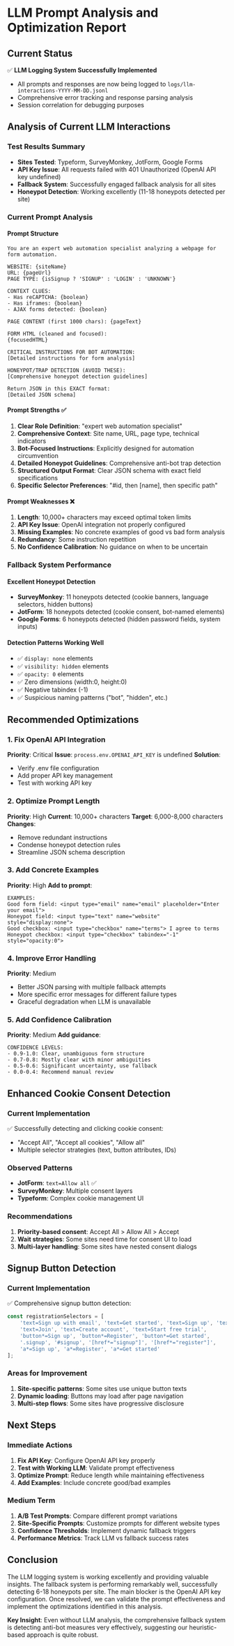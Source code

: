 # LLM Prompt Analysis and Optimization Report

## Current Status
✅ **LLM Logging System Successfully Implemented**
- All prompts and responses are now being logged to `logs/llm-interactions-YYYY-MM-DD.jsonl`
- Comprehensive error tracking and response parsing analysis
- Session correlation for debugging purposes

## Analysis of Current LLM Interactions

### Test Results Summary
- **Sites Tested**: Typeform, SurveyMonkey, JotForm, Google Forms
- **API Key Issue**: All requests failed with 401 Unauthorized (OpenAI API key undefined)
- **Fallback System**: Successfully engaged fallback analysis for all sites
- **Honeypot Detection**: Working excellently (11-18 honeypots detected per site)

### Current Prompt Analysis

#### Prompt Structure
```
You are an expert web automation specialist analyzing a webpage for form automation.

WEBSITE: {siteName}
URL: {pageUrl}
PAGE TYPE: {isSignup ? 'SIGNUP' : 'LOGIN' : 'UNKNOWN'}

CONTEXT CLUES:
- Has reCAPTCHA: {boolean}
- Has iframes: {boolean}
- AJAX forms detected: {boolean}

PAGE CONTENT (first 1000 chars): {pageText}

FORM HTML (cleaned and focused):
{focusedHTML}

CRITICAL INSTRUCTIONS FOR BOT AUTOMATION:
[Detailed instructions for form analysis]

HONEYPOT/TRAP DETECTION (AVOID THESE):
[Comprehensive honeypot detection guidelines]

Return JSON in this EXACT format:
[Detailed JSON schema]
```

#### Prompt Strengths ✅
1. **Clear Role Definition**: "expert web automation specialist"
2. **Comprehensive Context**: Site name, URL, page type, technical indicators
3. **Bot-Focused Instructions**: Explicitly designed for automation circumvention
4. **Detailed Honeypot Guidelines**: Comprehensive anti-bot trap detection
5. **Structured Output Format**: Clear JSON schema with exact field specifications
6. **Specific Selector Preferences**: "#id, then [name], then specific path"

#### Prompt Weaknesses ❌
1. **Length**: 10,000+ characters may exceed optimal token limits
2. **API Key Issue**: OpenAI integration not properly configured
3. **Missing Examples**: No concrete examples of good vs bad form analysis
4. **Redundancy**: Some instruction repetition
5. **No Confidence Calibration**: No guidance on when to be uncertain

### Fallback System Performance

#### Excellent Honeypot Detection
- **SurveyMonkey**: 11 honeypots detected (cookie banners, language selectors, hidden buttons)
- **JotForm**: 18 honeypots detected (cookie consent, bot-named elements)
- **Google Forms**: 6 honeypots detected (hidden password fields, system inputs)

#### Detection Patterns Working Well
- ✅ `display: none` elements
- ✅ `visibility: hidden` elements  
- ✅ `opacity: 0` elements
- ✅ Zero dimensions (width:0, height:0)
- ✅ Negative tabindex (-1)
- ✅ Suspicious naming patterns ("bot", "hidden", etc.)

## Recommended Optimizations

### 1. Fix OpenAI API Integration
**Priority**: Critical
**Issue**: `process.env.OPENAI_API_KEY` is undefined
**Solution**: 
- Verify .env file configuration
- Add proper API key management
- Test with working API key

### 2. Optimize Prompt Length
**Priority**: High
**Current**: 10,000+ characters
**Target**: 6,000-8,000 characters
**Changes**:
- Remove redundant instructions
- Condense honeypot detection rules
- Streamline JSON schema description

### 3. Add Concrete Examples
**Priority**: High
**Add to prompt**:
```
EXAMPLES:
Good form field: <input type="email" name="email" placeholder="Enter your email">
Honeypot field: <input type="text" name="website" style="display:none">
Good checkbox: <input type="checkbox" name="terms"> I agree to terms
Honeypot checkbox: <input type="checkbox" tabindex="-1" style="opacity:0">
```

### 4. Improve Error Handling
**Priority**: Medium
- Better JSON parsing with multiple fallback attempts
- More specific error messages for different failure types
- Graceful degradation when LLM is unavailable

### 5. Add Confidence Calibration
**Priority**: Medium
**Add guidance**:
```
CONFIDENCE LEVELS:
- 0.9-1.0: Clear, unambiguous form structure
- 0.7-0.8: Mostly clear with minor ambiguities  
- 0.5-0.6: Significant uncertainty, use fallback
- 0.0-0.4: Recommend manual review
```

## Enhanced Cookie Consent Detection

### Current Implementation
✅ Successfully detecting and clicking cookie consent:
- "Accept All", "Accept all cookies", "Allow all"
- Multiple selector strategies (text, button attributes, IDs)

### Observed Patterns
- **JotForm**: `text=Allow all` ✅ 
- **SurveyMonkey**: Multiple consent layers
- **Typeform**: Complex cookie management UI

### Recommendations
1. **Priority-based consent**: Accept All > Allow All > Accept
2. **Wait strategies**: Some sites need time for consent UI to load
3. **Multi-layer handling**: Some sites have nested consent dialogs

## Signup Button Detection

### Current Implementation
✅ Comprehensive signup button detection:
```javascript
const registrationSelectors = [
    'text=Sign up with email', 'text=Get started', 'text=Sign up', 'text=Register', 
    'text=Join', 'text=Create account', 'text=Start free trial',
    'button*=Sign up', 'button*=Register', 'button*=Get started',
    '.signup', '#signup', '[href*="signup"]', '[href*="register"]',
    'a*=Sign up', 'a*=Register', 'a*=Get started'
];
```

### Areas for Improvement
1. **Site-specific patterns**: Some sites use unique button texts
2. **Dynamic loading**: Buttons may load after page navigation
3. **Multi-step flows**: Some sites have progressive disclosure

## Next Steps

### Immediate Actions
1. **Fix API Key**: Configure OpenAI API key properly
2. **Test with Working LLM**: Validate prompt effectiveness
3. **Optimize Prompt**: Reduce length while maintaining effectiveness
4. **Add Examples**: Include concrete good/bad examples

### Medium Term
1. **A/B Test Prompts**: Compare different prompt variations
2. **Site-Specific Prompts**: Customize prompts for different website types
3. **Confidence Thresholds**: Implement dynamic fallback triggers
4. **Performance Metrics**: Track LLM vs fallback success rates

## Conclusion

The LLM logging system is working excellently and providing valuable insights. The fallback system is performing remarkably well, successfully detecting 6-18 honeypots per site. The main blocker is the OpenAI API key configuration. Once resolved, we can validate the prompt effectiveness and implement the optimizations identified in this analysis.

**Key Insight**: Even without LLM analysis, the comprehensive fallback system is detecting anti-bot measures very effectively, suggesting our heuristic-based approach is quite robust.